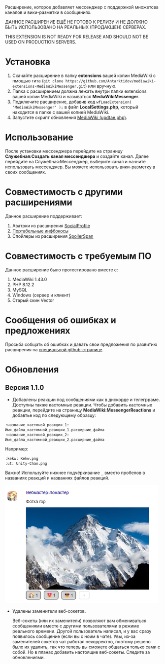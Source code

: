 Расширение, которое добавляет мессенджер с поддержкой множетсва каналов и вики-разметки в сообщениях.

ДАННОЕ РАСШИРЕНИЕ ЕЩЁ НЕ ГОТОВО К РЕЛИЗУ И НЕ ДОЛЖНО БЫТЬ ИСПОЛЬЗОВАНО НА РЕАЛЬНЫХ (ПРОДАКШЕН) СЕРВЕРАХ.

THIS EXTENSION IS NOT READY FOR RELEASE AND SHOULD NOT BE USED ON PRODUCTION SERVERS.

# Установка
1. Скачайте расширение в папку **extensions** вашей копии MediaWiki с пмощью гита (```git clone https://github.com/Antarktidov/mediawiki-extensions-MediaWikiMessenger.git```) или вручную.
2. Папка с расширением должна лежать внутри папки extensions вашей копии MediaWiki и называться **MediaWikiMessenger**.
3. Подключите расширение, добавив код ```wfLoadExtension( 'MediaWikiMessenger' );``` в файл **LocalSettings.php**, который находится в папке с вашей копией MediaWiki.
4. Запустите скрипт обновления [MediaWiki (updtae.php)](https://www.mediawiki.org/wiki/Manual:Update.php/ru).

# Использование
После установки мессенджера перейдите на страницу **Служебная:Создать канал мессенджера** и создайте канал.
Далее перейдите на Служебная:Мессенджер, выберите канал и начните использовать мессенджер. Вы можете использовать вики-разметку в своих сообщениях.

# Совместимость с другими расширениями
Данное расширение поддерживает:
1. Аватрки из расширения [SocialProfile](https://www.mediawiki.org/wiki/Extension:SocialProfile/ru)
2. [Портабельные инфбокосы](https://www.mediawiki.org/wiki/Extension:PortableInfobox/ru)
3. Спойлеры из расширения [SpoilerSpan](https://github.com/Antarktidov/mediawiki-extensions-SpoilerSpan)

# Совместимость с требуемым ПО
Данное расширение было протестировано вместе с:
1. MediaWiki 1.43.0
2. PHP 8.12.2
3. MySQL
4. Windows (сервер и клиент)
5. Старый скин Vector

# Сообщения об ошибках и предложениях
Просьба собщать об ошибках и давать свои предложения по развитию расширения на [специальной github-странице](https://github.com/Antarktidov/mediawiki-extensions-MediaWikiMessenger/issues).

# Обновления
## Версия 1.1.0
* Добавлены реакции под сообщениями как в дискорде и телегрраме. Доступны также кастомные реакции. Чтобы добавить кастомные реакции, перейдите на страницу **MediaWiki:MessengerReactions** и добавтье код по следующему образцу:
```wikitext
:название_кастоной_реакции_1: Имя_файла_кастомной_реакции_1.расширние_файла
:название_кастоной_реакции_2: Имя_файла_кастомной_реакции_2.расширние_файла
```
Например:
```wikitext
:kekw: Kekw.png
:ut: Unity-Chan.png
```
Важно! Используйте нижнее подчёркивание ```_``` вместо пробелов в названиях реакций и названиях файлов реакций.

  ![реакции](https://raw.githubusercontent.com/Antarktidov/mediawiki-extensions-MediaWikiMessenger/refs/heads/dev/images/MWMessengerReactions.png)

* Удалены заменители веб-сокетов.

  Веб-сокеты (или их заменители) позволяют вам обмениваться сообщениями вместе с другими пользователями в режиме реального времени. Другой пользователь написал, и у вас сразу появилось сообщение (если вы с ноим в чате). Увы, из-за заменителей сокетов чат работал некорректно, поэтому решено было их удалить, так что теперь вы сможете общаться только сами с собой. Но в планах добавить настоящие веб-сокеты. Следите за обновлениями.
